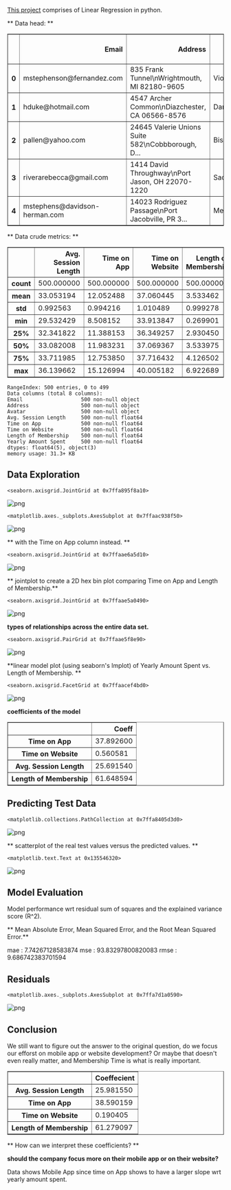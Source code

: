 [This project](https://github.com/mbastola/machine-learning-in-python/edit/master/Linear-Regression) comprises of Linear Regression in python.

<div>
** Data head: **
<table border="1" class="dataframe">
  <thead>
    <tr style="text-align: right;">
      <th></th>
      <th>Email</th>
      <th>Address</th>
      <th>Avatar</th>
      <th>Avg. Session Length</th>
      <th>Time on App</th>
      <th>Time on Website</th>
      <th>Length of Membership</th>
      <th>Yearly Amount Spent</th>
    </tr>
  </thead>
  <tbody>
    <tr>
      <th>0</th>
      <td>mstephenson@fernandez.com</td>
      <td>835 Frank Tunnel\nWrightmouth, MI 82180-9605</td>
      <td>Violet</td>
      <td>34.497268</td>
      <td>12.655651</td>
      <td>39.577668</td>
      <td>4.082621</td>
      <td>587.951054</td>
    </tr>
    <tr>
      <th>1</th>
      <td>hduke@hotmail.com</td>
      <td>4547 Archer Common\nDiazchester, CA 06566-8576</td>
      <td>DarkGreen</td>
      <td>31.926272</td>
      <td>11.109461</td>
      <td>37.268959</td>
      <td>2.664034</td>
      <td>392.204933</td>
    </tr>
    <tr>
      <th>2</th>
      <td>pallen@yahoo.com</td>
      <td>24645 Valerie Unions Suite 582\nCobbborough, D...</td>
      <td>Bisque</td>
      <td>33.000915</td>
      <td>11.330278</td>
      <td>37.110597</td>
      <td>4.104543</td>
      <td>487.547505</td>
    </tr>
    <tr>
      <th>3</th>
      <td>riverarebecca@gmail.com</td>
      <td>1414 David Throughway\nPort Jason, OH 22070-1220</td>
      <td>SaddleBrown</td>
      <td>34.305557</td>
      <td>13.717514</td>
      <td>36.721283</td>
      <td>3.120179</td>
      <td>581.852344</td>
    </tr>
    <tr>
      <th>4</th>
      <td>mstephens@davidson-herman.com</td>
      <td>14023 Rodriguez Passage\nPort Jacobville, PR 3...</td>
      <td>MediumAquaMarine</td>
      <td>33.330673</td>
      <td>12.795189</td>
      <td>37.536653</td>
      <td>4.446308</td>
      <td>599.406092</td>
    </tr>
  </tbody>
</table>
</div>



<div>
** Data crude metrics: **
<table border="1" class="dataframe">
  <thead>
    <tr style="text-align: right;">
      <th></th>
      <th>Avg. Session Length</th>
      <th>Time on App</th>
      <th>Time on Website</th>
      <th>Length of Membership</th>
      <th>Yearly Amount Spent</th>
    </tr>
  </thead>
  <tbody>
    <tr>
      <th>count</th>
      <td>500.000000</td>
      <td>500.000000</td>
      <td>500.000000</td>
      <td>500.000000</td>
      <td>500.000000</td>
    </tr>
    <tr>
      <th>mean</th>
      <td>33.053194</td>
      <td>12.052488</td>
      <td>37.060445</td>
      <td>3.533462</td>
      <td>499.314038</td>
    </tr>
    <tr>
      <th>std</th>
      <td>0.992563</td>
      <td>0.994216</td>
      <td>1.010489</td>
      <td>0.999278</td>
      <td>79.314782</td>
    </tr>
    <tr>
      <th>min</th>
      <td>29.532429</td>
      <td>8.508152</td>
      <td>33.913847</td>
      <td>0.269901</td>
      <td>256.670582</td>
    </tr>
    <tr>
      <th>25%</th>
      <td>32.341822</td>
      <td>11.388153</td>
      <td>36.349257</td>
      <td>2.930450</td>
      <td>445.038277</td>
    </tr>
    <tr>
      <th>50%</th>
      <td>33.082008</td>
      <td>11.983231</td>
      <td>37.069367</td>
      <td>3.533975</td>
      <td>498.887875</td>
    </tr>
    <tr>
      <th>75%</th>
      <td>33.711985</td>
      <td>12.753850</td>
      <td>37.716432</td>
      <td>4.126502</td>
      <td>549.313828</td>
    </tr>
    <tr>
      <th>max</th>
      <td>36.139662</td>
      <td>15.126994</td>
      <td>40.005182</td>
      <td>6.922689</td>
      <td>765.518462</td>
    </tr>
  </tbody>
</table>
</div>


    RangeIndex: 500 entries, 0 to 499
    Data columns (total 8 columns):
    Email                   500 non-null object
    Address                 500 non-null object
    Avatar                  500 non-null object
    Avg. Session Length     500 non-null float64
    Time on App             500 non-null float64
    Time on Website         500 non-null float64
    Length of Membership    500 non-null float64
    Yearly Amount Spent     500 non-null float64
    dtypes: float64(5), object(3)
    memory usage: 31.3+ KB


## Data Exploration



    <seaborn.axisgrid.JointGrid at 0x7ffa895f8a10>




![png](https://github.com/mbastola/machine-learning-in-python/edit/master/Linear-Regression/output_10_2.png)



    <matplotlib.axes._subplots.AxesSubplot at 0x7ffaac938f50>




![png](https://github.com/mbastola/machine-learning-in-python/edit/master/Linear-Regression/output_11_1.png)


** with the Time on App column instead. **


    <seaborn.axisgrid.JointGrid at 0x7ffaae6a5d10>




![png](https://github.com/mbastola/machine-learning-in-python/edit/master/Linear-Regression/output_13_1.png)


** jointplot to create a 2D hex bin plot comparing Time on App and Length of Membership.**



    <seaborn.axisgrid.JointGrid at 0x7ffaae5a0490>




![png](https://github.com/mbastola/machine-learning-in-python/edit/master/Linear-Regression/output_15_1.png)


**types of relationships across the entire data set.**

    <seaborn.axisgrid.PairGrid at 0x7ffaae5f8e90>




![png](https://github.com/mbastola/machine-learning-in-python/edit/master/Linear-Regression/output_17_1.png)



**linear model plot (using seaborn's lmplot) of  Yearly Amount Spent vs. Length of Membership. **


    <seaborn.axisgrid.FacetGrid at 0x7ffaacef4bd0>




![png](https://github.com/mbastola/machine-learning-in-python/edit/master/Linear-Regression/output_20_1.png)


**coefficients of the model**



<div>
<style scoped>
    .dataframe tbody tr th:only-of-type {
        vertical-align: middle;
    }

    .dataframe tbody tr th {
        vertical-align: top;
    }

    .dataframe thead th {
        text-align: right;
    }
</style>
<table border="1" class="dataframe">
  <thead>
    <tr style="text-align: right;">
      <th></th>
      <th>Coeff</th>
    </tr>
  </thead>
  <tbody>
    <tr>
      <th>Time on App</th>
      <td>37.892600</td>
    </tr>
    <tr>
      <th>Time on Website</th>
      <td>0.560581</td>
    </tr>
    <tr>
      <th>Avg. Session Length</th>
      <td>25.691540</td>
    </tr>
    <tr>
      <th>Length of Membership</th>
      <td>61.648594</td>
    </tr>
  </tbody>
</table>
</div>



## Predicting Test Data
    <matplotlib.collections.PathCollection at 0x7ffa8405d3d0>




![png](https://github.com/mbastola/machine-learning-in-python/edit/master/Linear-Regression/output_33_1.png)


** scatterplot of the real test values versus the predicted values. **



    <matplotlib.text.Text at 0x135546320>




![png](https://github.com/mbastola/machine-learning-in-python/edit/master/Linear-Regression/output_35_1.png)


## Model Evaluation

Model performance wrt residual sum of squares and the explained variance score (R^2).

** Mean Absolute Error, Mean Squared Error, and the Root Mean Squared Error.**


mae : 7.74267128583874
mse : 93.83297800820083
rmse : 9.686742383701594





## Residuals


    <matplotlib.axes._subplots.AxesSubplot at 0x7ffa7d1a0590>




![png](https://github.com/mbastola/machine-learning-in-python/edit/master/Linear-Regression/output_39_1.png)


## Conclusion
We still want to figure out the answer to the original question, do we focus our efforst on mobile app or website development? Or maybe that doesn't even really matter, and Membership Time is what is really important.


<div>
<table border="1" class="dataframe">
  <thead>
    <tr style="text-align: right;">
      <th></th>
      <th>Coeffecient</th>
    </tr>
  </thead>
  <tbody>
    <tr>
      <th>Avg. Session Length</th>
      <td>25.981550</td>
    </tr>
    <tr>
      <th>Time on App</th>
      <td>38.590159</td>
    </tr>
    <tr>
      <th>Time on Website</th>
      <td>0.190405</td>
    </tr>
    <tr>
      <th>Length of Membership</th>
      <td>61.279097</td>
    </tr>
  </tbody>
</table>
</div>



** How can we interpret these coefficients? **

**should the company focus more on their mobile app or on their website?**

Data shows Mobile App since time on App shows to have a larger slope wrt yearly amount spent.


